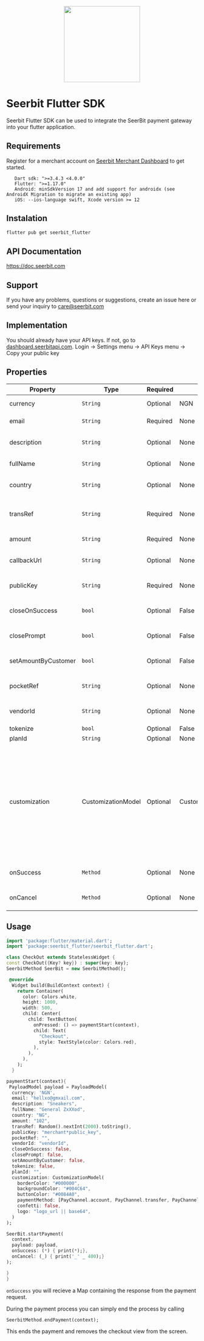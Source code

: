 <p align="center">
<img width="200" valign="top" src="https://assets.seerbitapi.com/images/seerbit_logo_type.png" data-canonical-src="https://assets.seerbitapi.com/images/seerbit_logo_type.png" style="max-width:100%; ">
</p>
 
# Seerbit Flutter SDK
 
Seerbit Flutter SDK can be used to integrate the SeerBit payment gateway into your flutter application.
 
## Requirements
 
Register for a merchant account on [Seerbit Merchant Dashboard](https://dashboard.seerbitapi.com) to get started.
 
```
   Dart sdk: ">=3.4.3 <4.0.0"
   Flutter: ">=1.17.0"
   Android: minSdkVersion 17 and add support for androidx (see AndroidX Migration to migrate an existing app)
   iOS: --ios-language swift, Xcode version >= 12
```
 
 ## Instalation

```bash
flutter pub get seerbit_flutter
```
 
## API Documentation
 
https://doc.seerbit.com
 
## Support
 
If you have any problems, questions or suggestions, create an issue here or send your inquiry to care@seerbit.com
 
## Implementation
 
You should already have your API keys. If not, go to [dashboard.seerbitapi.com](https://dashboard.seerbitapi.com). Login -> Settings menu -> API Keys menu -> Copy your public key
 
## Properties
 
| Property               | Type                | Required | Default              | Desc                                                      |
| ---------------------- | ------------------- | -------- | -------------------- | --------------------------------------------------------- |
| currency               | `String`            | Optional | NGN                  | The currency for the transaction e.g NGN                  |
| email                  | `String`            | Required | None                 | The email of the user to be charged                       |
| description            | `String`            | Optional | None                 | The transaction description which is optional             |
| fullName               | `String`            | Optional | None                 | The fullname of the user to be charged                    |
| country                | `String`            | Optional | None                 | Transaction country which can be optional                 |
| transRef               | `String`            | Required | None                 | Set a unique transaction reference for every transaction  |
| amount                 | `String`            | Required | None                 | The transaction amount in kobo                            |
| callbackUrl            | `String`            | Optional | None                 | This is the redirect url when transaction is successful   |
| publicKey              | `String`            | Required | None                 | Your Public key or see above step to get yours            |
| closeOnSuccess         | `bool`              | Optional | False                | Close checkout when trasaction is successful              |
| closePrompt            | `bool`              | Optional | False                | Close the checkout page if transaction is not initiated   |
| setAmountByCustomer    | `bool`              | Optional | False                | Set to true if you want user to enter transaction amount  |
| pocketRef              | `String`            | Optional | None                 | This is your pocket reference for vendors with pocket     |
| vendorId               | `String`            | Optional | None                 | This is the vendorId of your business using pocket        |
| tokenize               | `bool`              | Optional | False                | Tokenize card                                             |
| planId                 | `String`            | Optional | None                 | Subcription Plan ID                                       |
| customization          | CustomizationModel  | Optional | CustomizationModel   | CustomizationMode( borderColor: "#000000", backgroundColor: "#004C64", buttonColor: "#0084A0", paymentMethod:[PayChannel.card, PayChannel.account, PayChannel.transfer, PayChannel.momo], confetti: false , logo: "logo_url or base64")                                                                                                 |
| onSuccess              | `Method`            | Optional | None                 | Callback method if transaction was successful             |
| onCancel               | `Method`            | Optional | None                 | Callback method if transaction was cancelled              |
 
## Usage
 
```dart
import 'package:flutter/material.dart';
import 'package:seerbit_flutter/seerbit_flutter.dart';

class CheckOut extends StatelessWidget {
const CheckOut({Key? key}) : super(key: key);
SeerbitMethod SeerBit = new SeerbitMethod();

 @override
  Widget build(BuildContext context) {
    return Container(
      color: Colors.white,
      height: 1000,
      width: 500,
      child: Center(
        child: TextButton(
          onPressed: () => paymentStart(context),
          child: Text(
            "Checkout",
            style: TextStyle(color: Colors.red),
          ),
        ),
      ),
    );
  }

paymentStart(context){
 PayloadModel payload = PayloadModel(
  currency: 'NGN',
  email: "hellxo@gmxail.com",
  description: "Sneakers",
  fullName: "General ZxXXod",
  country: "NG",
  amount: "102",
  transRef: Random().nextInt(2000).toString(),
  publicKey: "merchant*public_key",
  pocketRef: "",
  vendorId: "vendorId",
  closeOnSuccess: false,
  closePrompt: false,
  setAmountByCustomer: false,
  tokenize: false,
  planId: "",
  customization: CustomizationModel(
    borderColor: "#000000",
    backgroundColor: "#004C64",
    buttonColor: "#0084A0",
    paymentMethod: [PayChannel.account, PayChannel.transfer, PayChannel.card, PayChannel.momo],
    confetti: false,
    logo: "logo_url || base64",
  )
);

SeerBit.startPayment(
  context, 
  payload: payload,
  onSuccess: (*) { print(*);}, 
  onCancel: (_) { print('_' _ 400);}
);

}
}

````

`onSuccess` you will recieve a Map containing the response from the payment request.

During the payment process you can simply end the process by calling

```dart
SeerbitMethod.endPayment(context);
````

This ends the payment and removes the checkout view from the screen.
